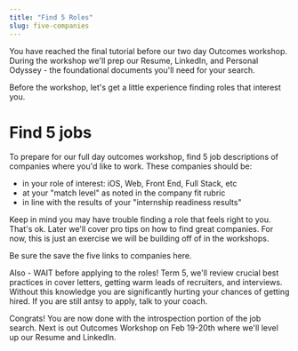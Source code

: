 ```yaml
---
title: "Find 5 Roles"
slug: five-companies
---
```


You have reached the final tutorial before our two day Outcomes workshop. During the workshop we'll prep our Resume, LinkedIn, and Personal Odyssey - the foundational documents you'll need for your search.

Before the workshop, let's get a little experience finding roles that interest you.


# Find 5 jobs

To prepare for our full day outcomes workshop, find 5 job descriptions of companies where you'd like to work. These companies should be:
* in your role of interest: iOS, Web, Front End, Full Stack, etc
* at your "match level" as noted in the company fit rubric
* in line with the results of your "internship readiness results"

Keep in mind you may have trouble finding a role that feels right to you. That's ok. Later we'll cover pro tips on how to find great companies. For now, this is just an exercise we will be building off of in the workshops.

Be sure the save the five links to companies here.

Also - WAIT before applying to the roles! Term 5, we'll review crucial best practices in cover letters, getting warm leads of recruiters, and interviews. Without this knowledge you are significantly hurting your chances of getting hired. If you are still antsy to apply, talk to your coach.

Congrats! You are now done with the introspection portion of the job search. Next is out Outcomes Workshop on Feb 19-20th where we'll level up our Resume and LinkedIn.
